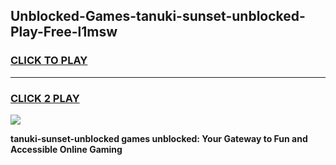 
## Unblocked-Games-tanuki-sunset-unblocked-Play-Free-l1msw
<h3>
<a href="https://premium76.site?title=tanuki-sunset-unblocked&ref=19M">CLICK TO PLAY</a></h3>
<hr>

<h3>
<a href="https://premium76.site?title=tanuki-sunset-unblocked&ref=19M">CLICK 2 PLAY</a>
  
</h3>

<a href="https://premium76.site?title=tanuki-sunset-unblocked&ref=19M"><img src="https://clearcache.store/games.png"></a>


**tanuki-sunset-unblocked games unblocked: Your Gateway to Fun and Accessible Online Gaming**
